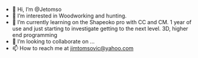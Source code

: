 - 👋 Hi, I’m @Jetomso
- 👀 I’m interested in Woodworking and hunting.
- 🌱 I’m currently learning on the Shapeoko pro with CC and CM. 1 year of use and just starting to investigate getting to the next level.
      3D, higher end programming
- 💞️ I’m looking to collaborate on ...
- 📫 How to reach me at jimtomsovic@yahoo.com

<!---
Jetomso/Jetomso is a ✨ special ✨ repository because its `README.md` (this file) appears on your GitHub profile.
You can click the Preview link to take a look at your changes.
--->
